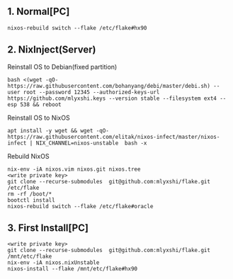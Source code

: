 ## 1. Normal[PC]
```
nixos-rebuild switch --flake /etc/flake#hx90
```



## 2. NixInject(Server)

Reinstall OS to Debian(fixed partition)
```
bash <(wget -qO- https://raw.githubusercontent.com/bohanyang/debi/master/debi.sh) --user root --password 12345 --authorized-keys-url https://github.com/mlyxshi.keys --version stable --filesystem ext4 --esp 538 && reboot
```

Reinstall OS to NixOS
```
apt install -y wget && wget -qO- https://raw.githubusercontent.com/elitak/nixos-infect/master/nixos-infect | NIX_CHANNEL=nixos-unstable  bash -x
```

Rebuild NixOS
```
nix-env -iA nixos.vim nixos.git nixos.tree
<write private key>
git clone --recurse-submodules  git@github.com:mlyxshi/flake.git  /etc/flake
rm -rf /boot/*
bootctl install
nixos-rebuild switch --flake /etc/flake#oracle
```

## 3. First Install[PC]
```
<write private key>
git clone --recurse-submodules  git@github.com:mlyxshi/flake.git  /mnt/etc/flake
nix-env -iA nixos.nixUnstable
nixos-install --flake /mnt/etc/flake#hx90 
```
